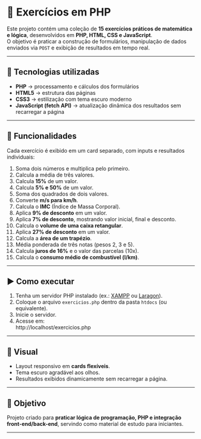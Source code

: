 # 📝 Exercícios em PHP

Este projeto contém uma coleção de **15 exercícios práticos de matemática e lógica**, desenvolvidos em **PHP, HTML, CSS e JavaScript**.  
O objetivo é praticar a construção de formulários, manipulação de dados enviados via `POST` e exibição de resultados em tempo real.

---

## 🚀 Tecnologias utilizadas
- **PHP** → processamento e cálculos dos formulários  
- **HTML5** → estrutura das páginas  
- **CSS3** → estilização com tema escuro moderno  
- **JavaScript (fetch API)** → atualização dinâmica dos resultados sem recarregar a página  

---

## 📂 Funcionalidades
Cada exercício é exibido em um card separado, com inputs e resultados individuais:

1. Soma dois números e multiplica pelo primeiro.  
2. Calcula a média de três valores.  
3. Calcula **15%** de um valor.  
4. Calcula **5% e 50%** de um valor.  
5. Soma dos quadrados de dois valores.  
6. Converte **m/s para km/h**.  
7. Calcula o **IMC** (Índice de Massa Corporal).  
8. Aplica **9% de desconto** em um valor.  
9. Aplica **7% de desconto**, mostrando valor inicial, final e desconto.  
10. Calcula o **volume de uma caixa retangular**.  
11. Aplica **27% de desconto** em um valor.  
12. Calcula a **área de um trapézio**.  
13. Média ponderada de três notas (pesos 2, 3 e 5).  
14. Calcula **juros de 16%** e o valor das parcelas (10x).  
15. Calcula o **consumo médio de combustível (l/km)**.  

---

## ▶️ Como executar
1. Tenha um servidor PHP instalado (ex.: [XAMPP](https://www.apachefriends.org/pt_br/index.html) ou [Laragon](https://laragon.org/)).  
2. Coloque o arquivo `exercicios.php` dentro da pasta `htdocs` (ou equivalente).  
3. Inicie o servidor.  
4. Acesse em:  
http://localhost/exercicios.php

---

## 🎨 Visual
- Layout responsivo em **cards flexíveis**.  
- Tema escuro agradável aos olhos.  
- Resultados exibidos dinamicamente sem recarregar a página.  

---

## 📌 Objetivo
Projeto criado para **praticar lógica de programação, PHP e integração front-end/back-end**, servindo como material de estudo para iniciantes.

---
